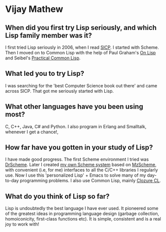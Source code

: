 # Vijay Mathew
## When did you first try Lisp seriously, and which Lisp family member was it?

I first tried Lisp seriously in 2006, when I read
[SICP](http://mitpress.mit.edu/sicp/). I started with Scheme. Then I
moved on to Common Lisp with the help of Paul Graham's [On
Lisp](http://www.paulgraham.com/onlisp.html) and Seibel's [Practical
Common Lisp](http://www.gigamonkeys.com/book/).

## What led you to try Lisp?

I was searching for the 'best Computer Science book out there' and
came across SICP. That got me seriously started with Lisp.

## What other languages have you been using most?

C, C++, Java, C# and Python. I also program in Erlang and Smalltalk,
whenever I get a chance!,

## How far have you gotten in your study of Lisp?

I have made good progress. The first Scheme environment I tried was
[DrScheme](http://download.plt-scheme.org/drscheme/). Later I created
[my own Scheme system](http://spark.vmathew.in/) based on
[MzScheme](http://www.plt-scheme.org/software/mzscheme/), with
convenient (i.e, for me) interfaces to all the C/C++ libraries I
regularly use. Now I use this 'personalized Lisp' + Emacs to solve
many of my day-to-day programming problems. I also use Common Lisp,
mainly [Clozure CL](http://openmcl.clozure.com/).

## What do you think of Lisp so far?

Lisp is undoubtedly the best language I have ever used. It pioneered
some of the greatest ideas in programming language design (garbage
collection, homoiconicity, first-class functions etc). It is simple,
consistent and is a real joy to work with!
